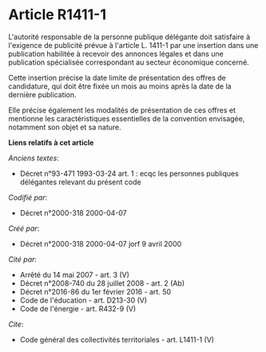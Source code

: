 # Article R1411-1

L'autorité responsable de la personne publique délégante doit satisfaire à l'exigence de publicité prévue à l'article L.
1411-1 par une insertion dans une publication habilitée à recevoir des annonces légales et dans une publication spécialisée
correspondant au secteur économique concerné. 

Cette insertion précise la date limite de présentation des offres de candidature, qui doit être fixée un mois au moins après
la date de la dernière publication. 

Elle précise également les modalités de présentation de ces offres et mentionne les caractéristiques essentielles de la
convention envisagée, notamment son objet et sa nature.

**Liens relatifs à cet article**

_Anciens textes_:

  - Décret n°93-471 1993-03-24 art. 1 : ecqc les personnes publiques délégantes relevant du présent code

_Codifié par_:

  - Décret n°2000-318 2000-04-07

_Créé par_:

  - Décret n°2000-318 2000-04-07 jorf 9 avril 2000

_Cité par_:

  - Arrêté du 14 mai 2007 - art. 3 (V)
  - Décret n°2008-740 du 28 juillet 2008 - art. 2 (Ab)
  - Décret n°2016-86 du 1er février 2016 - art. 50
  - Code de l'éducation - art. D213-30 (V)
  - Code de l'énergie - art. R432-9 (V)

_Cite_:

  - Code général des collectivités territoriales - art. L1411-1 (V)
